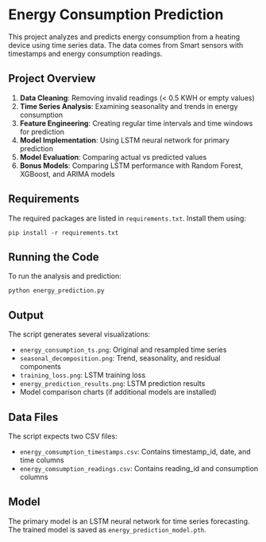 # Energy Consumption Prediction

This project analyzes and predicts energy consumption from a heating device using time series data. The data comes from Smart sensors with timestamps and energy consumption readings.

## Project Overview

1. **Data Cleaning**: Removing invalid readings (< 0.5 KWH or empty values)
2. **Time Series Analysis**: Examining seasonality and trends in energy consumption
3. **Feature Engineering**: Creating regular time intervals and time windows for prediction
4. **Model Implementation**: Using LSTM neural network for primary prediction
5. **Model Evaluation**: Comparing actual vs predicted values
6. **Bonus Models**: Comparing LSTM performance with Random Forest, XGBoost, and ARIMA models

## Requirements

The required packages are listed in `requirements.txt`. Install them using:

```
pip install -r requirements.txt
```

## Running the Code

To run the analysis and prediction:

```
python energy_prediction.py
```

## Output

The script generates several visualizations:
- `energy_consumption_ts.png`: Original and resampled time series
- `seasonal_decomposition.png`: Trend, seasonality, and residual components
- `training_loss.png`: LSTM training loss
- `energy_prediction_results.png`: LSTM prediction results
- Model comparison charts (if additional models are installed)

## Data Files

The script expects two CSV files:
- `energy_comsumption_timestamps.csv`: Contains timestamp_id, date, and time columns
- `energy_comsumption_readings.csv`: Contains reading_id and consumption columns

## Model

The primary model is an LSTM neural network for time series forecasting. The trained model is saved as `energy_prediction_model.pth`. 